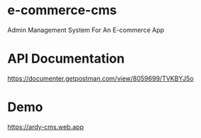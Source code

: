 # e-commerce-cms
Admin Management System For An E-commerce App

# API Documentation

https://documenter.getpostman.com/view/8059699/TVKBYJ5o

# Demo

https://ardy-cms.web.app